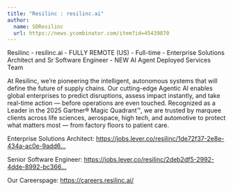 ```yaml
---
title: "Resilinc : resilinc.ai"
author:
  name: SDResilinc
  url: https://news.ycombinator.com/item?id=45439870
---
```

Resilinc - resilinc.ai - FULLY REMOTE (US) - Full-time - Enterprise Solutions Architect and Sr Software Engineer - NEW AI Agent Deployed Services Team

At Resilinc, we’re pioneering the intelligent, autonomous systems that will define the future of supply chains. Our cutting-edge Agentic AI enables global enterprises to predict disruptions, assess impact instantly, and take real-time action — before operations are even touched. Recognized as a Leader in the 2025 Gartner® Magic Quadrant™, we are trusted by marquee clients across life sciences, aerospace, high tech, and automotive to protect what matters most — from factory floors to patient care.

Enterprise Solutions Architect: <a href="https:&#x2F;&#x2F;jobs.lever.co&#x2F;resilinc&#x2F;1de72f37-2e8e-434a-ac0e-9add6785300f?lever-origin=applied&amp;lever-source%5B%5D=HackerNews" rel="nofollow">https:&#x2F;&#x2F;jobs.lever.co&#x2F;resilinc&#x2F;1de72f37-2e8e-434a-ac0e-9add6...</a>

Senior Software Engineer: <a href="https:&#x2F;&#x2F;jobs.lever.co&#x2F;resilinc&#x2F;2deb2df5-2992-4dde-8992-bc366ac77565?lever-origin=applied&amp;lever-source%5B%5D=HackerNews" rel="nofollow">https:&#x2F;&#x2F;jobs.lever.co&#x2F;resilinc&#x2F;2deb2df5-2992-4dde-8992-bc366...</a>

Our Careerspage: <a href="https:&#x2F;&#x2F;careers.resilinc.ai&#x2F;" rel="nofollow">https:&#x2F;&#x2F;careers.resilinc.ai&#x2F;</a>
<JobApplication />
